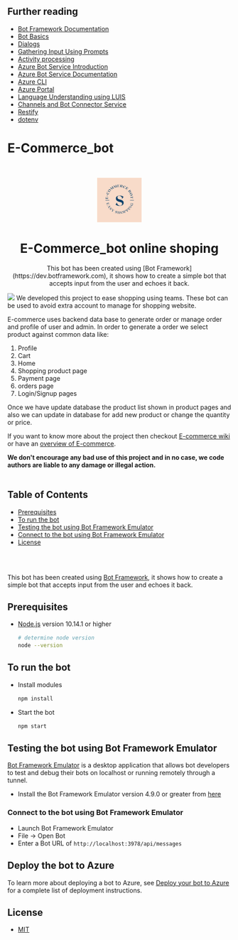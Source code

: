 


## Further reading

- [Bot Framework Documentation](https://docs.botframework.com)
- [Bot Basics](https://docs.microsoft.com/azure/bot-service/bot-builder-basics?view=azure-bot-service-4.0)
- [Dialogs](https://docs.microsoft.com/en-us/azure/bot-service/bot-builder-concept-dialog?view=azure-bot-service-4.0)
- [Gathering Input Using Prompts](https://docs.microsoft.com/en-us/azure/bot-service/bot-builder-prompts?view=azure-bot-service-4.0)
- [Activity processing](https://docs.microsoft.com/en-us/azure/bot-service/bot-builder-concept-activity-processing?view=azure-bot-service-4.0)
- [Azure Bot Service Introduction](https://docs.microsoft.com/azure/bot-service/bot-service-overview-introduction?view=azure-bot-service-4.0)
- [Azure Bot Service Documentation](https://docs.microsoft.com/azure/bot-service/?view=azure-bot-service-4.0)
- [Azure CLI](https://docs.microsoft.com/cli/azure/?view=azure-cli-latest)
- [Azure Portal](https://portal.azure.com)
- [Language Understanding using LUIS](https://docs.microsoft.com/en-us/azure/cognitive-services/luis/)
- [Channels and Bot Connector Service](https://docs.microsoft.com/en-us/azure/bot-service/bot-concepts?view=azure-bot-service-4.0)
- [Restify](https://www.npmjs.com/package/restify)
- [dotenv](https://www.npmjs.com/package/dotenv)




# E-Commerce_bot
 
<br />
<p align="center">
  <img src="ecommerce-bot-frontend/image/logo.png" alt="Logo" width="100" height="100">
  <h1 align="center">E-Commerce_bot online shoping</h1>
  <p align="center">
    This bot has been created using [Bot Framework](https://dev.botframework.com), it shows how to create a simple bot that accepts input from the user and echoes it back.
  </p>
</p>
 

<img src="screenshot.gif">      
We developed this project to ease shopping using teams. 
These bot can be used to avoid extra account to manage for shopping website.  

E-commerce uses backend data base  to generate order or manage order and profile of user and admin.
In order to generate a order we select product against common data like:

1. Profile &ensp;&ensp;&ensp;&ensp;&ensp;&ensp;&ensp;&ensp;&ensp;&ensp;&ensp;&ensp;&ensp;&ensp;
2. Cart &ensp;&ensp;&ensp;&ensp;&ensp;&ensp;&ensp;&ensp;&ensp;&ensp;&ensp;&ensp;&ensp;&ensp; 
3. Home &ensp;&ensp;&ensp;&ensp;&ensp;&ensp;&ensp;&ensp;&ensp;&ensp;&ensp;&ensp;&ensp;&ensp;&ensp;&ensp;&ensp; 
4. Shopping product page  
5. Payment page  
6. orders page  
7. Login/Signup pages  

Once we have update database the product list shown in product pages and also we can update in database for add new product or change the quantity or price.  


If you want to know more about the project then checkout [E-commerce wiki](https://www.notion.so/E-Commerce-Bot-cefafcf5a319429c8d06fe42d56eff05) or have an [overview of E-commerce](hhttps://www.notion.so/E-Commerce-Bot-cefafcf5a319429c8d06fe42d56eff05). 

**We don't encourage any bad use of this project and in no case, we code authors are liable to any damage or illegal action.**
</br>
</br>

<!-- TABLE OF CONTENTS -->
## Table of Contents
* [Prerequisites](#Prerequisites) 
* [To run the bot](#Torunthebot)
* [Testing the bot using Bot Framework Emulator](#TestingthebotusingBotFrameworkEmulator)
* [Connect to the bot using Bot Framework Emulator](#ConnecttothebotusingBotFrameworkEmulator) 
* [License](#license)
</br>
</br>


This bot has been created using [Bot Framework](https://dev.botframework.com), it shows how to create a simple bot that accepts input from the user and echoes it back.

## Prerequisites

- [Node.js](https://nodejs.org) version 10.14.1 or higher

    ```bash
    # determine node version
    node --version
    ```

## To run the bot

- Install modules

    ```bash
    npm install
    ```

- Start the bot

    ```bash
    npm start
    ```

## Testing the bot using Bot Framework Emulator

[Bot Framework Emulator](https://github.com/microsoft/botframework-emulator) is a desktop application that allows bot developers to test and debug their bots on localhost or running remotely through a tunnel.

- Install the Bot Framework Emulator version 4.9.0 or greater from [here](https://github.com/Microsoft/BotFramework-Emulator/releases)

### Connect to the bot using Bot Framework Emulator

- Launch Bot Framework Emulator
- File -> Open Bot
- Enter a Bot URL of `http://localhost:3978/api/messages`

## Deploy the bot to Azure

To learn more about deploying a bot to Azure, see [Deploy your bot to Azure](https://aka.ms/azuredeployment) for a complete list of deployment instructions.

 
 
 

## License <i id="license"></i>
  * [MIT](https://github.com/AtiqGauri/Patternscape/blob/master/LICENSE)